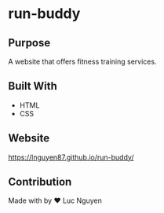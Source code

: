 # run-buddy

## Purpose
A website that offers fitness training services.

## Built With
* HTML
* CSS

## Website
https://lnguyen87.github.io/run-buddy/

## Contribution
Made with by ❤️ Luc Nguyen

